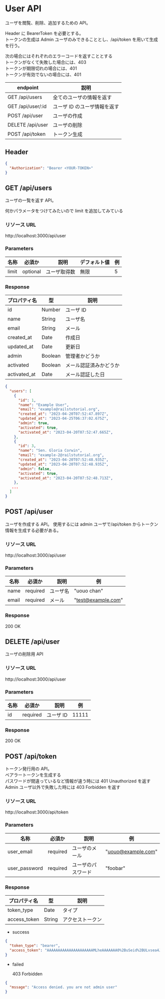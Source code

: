 # User API

ユーザを閲覧、削除、追加するための API。<br>

Header に BearerToken を必要とする。<br>
トークンの生成は Admin ユーザのみできることとし、/api/token を用いて生成を行う。<br>

次の場合にはそれぞれのエラーコードを返すこととする<br>
トークンがなくて失敗した場合には、403<br>
トークンが期限切れの場合には、401<br>
トークンが有効でないの場合には、401<br>

| endpoint          | 説明                         |
| ----------------- | ---------------------------- |
| GET /api/users    | 全てのユーザの情報を返す     |
| GET /api/user/:id | ユーザ ID のユーザ情報を返す |
| POST /api/user    | ユーザの作成                 |
| DELETE /api/user  | ユーザの削除                 |
| POST /api/token   | トークン生成                 |

## Header

```json
{
  "Authorization": "Bearer <YOUR-TOKEN>"
}
```

## GET /api/users

ユーザの一覧を返す API。

何かパラメータをつけてみたいので limit を追加してみている

### リソース URL

http://localhost:3000/api/user

### Parameters

| 名称  | 必須か   | 　説明       | デフォルト値 | 例  |
| ----- | -------- | ------------ | ------------ | --- |
| limit | optional | ユーザ取得数 | 無限         | 5   |

### Response

| プロパティ名 | 型      | 説明                   |
| ------------ | ------- | ---------------------- |
| id           | Number  | ユーザ ID              |
| name         | String  | ユーザ名               |
| email        | String  | メール                 |
| created_at   | Date    | 作成日                 |
| updated_at   | Date    | 更新日                 |
| admin        | Boolean | 管理者かどうか         |
| activated    | Boolean | メール認証済みかどうか |
| activated_at | Date    | メール認証した日       |

```json
{
  "users": [
    {
      "id": 1,
      "name": "Example User",
      "email": "example@railstutorial.org",
      "created_at": "2023-04-20T07:52:47.897Z",
      "updated_at": "2023-04-25T06:37:02.675Z",
      "admin": true,
      "activated": true,
      "activated_at": "2023-04-20T07:52:47.665Z",
    },
    {
      "id": 3,
      "name": "Sen. Gloria Corwin",
      "email": "example-2@railstutorial.org",
      "created_at": "2023-04-20T07:52:48.935Z",
      "updated_at": "2023-04-20T07:52:48.935Z",
      "admin": false,
      "activated": true,
      "activated_at": "2023-04-20T07:52:48.713Z",
    },
   ...
  ]
}
```

## POST /api/user

ユーザを作成する API。
使用するには admin ユーザで/api/token からトークン情報を生成する必要がある。

### リソース URL

http://localhost:3000/api/user

### Parameters

| 名称  | 必須か   | 　説明   | 例                 |
| ----- | -------- | -------- | ------------------ |
| name  | required | ユーザ名 | "uouo chan"        |
| email | required | メール   | "test@example.com" |

### Response

200 OK

## DELETE /api/user

ユーザの削除用 API

### リソース URL

http://localhost:3000/api/user

### Parameters

| 名称 | 必須か   | 　説明    | 例    |
| ---- | -------- | --------- | ----- |
| id   | required | ユーザ ID | 11111 |

### Response

200 OK

## POST /api/token

トークン発行用の API。<br>
ベアラートークンを生成する<br>
パスワードが間違っているなど情報が違う時には 401 Unauthorized を返す<br>
Admin ユーザ以外で失敗した時には 403 Forbidden を返す<br>

<!-- Todo: トークンを db に記録して検証できるようにする、有効期限切れなっていたら再生成する。
トークンの有効期限は 1 時間 -->

### リソース URL

http://localhost:3000/api/token

### Parameters

| 名称          | 必須か   | 　説明             | 例                 |
| ------------- | -------- | ------------------ | ------------------ |
| user_email    | required | ユーザのメール     | "uouo@example.com" |
| user_password | required | ユーザのパスワード | "foobar"           |

### Response

| プロパティ名 | 型     | 説明             |
| ------------ | ------ | ---------------- |
| token_type   | Date   | タイプ           |
| access_token | String | アクセストークン |

- success

```json
{
  "token_type": "bearer",
  "access_token": "AAAAAAAAAAAAAAAAAAAAAMLheAAAAAAA0%2BuSeid%2BULvsea4JtiGRiSDSJSI%3DEUifiRBkKG5E2XzMDjRfl76ZC9Ub0wnz4XsNiRVBChTYbJcE3F"
}
```

- failed

  403 Forbidden

```json
{
  "mssage": "Access denied. you are not admin user"
}
```
